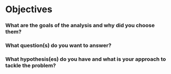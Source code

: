 # Objectives

### What are the goals of the analysis and why did you choose them?

### What question(s) do you want to answer? 

### What hypothesis(es) do you have and what is your approach to tackle the problem?

